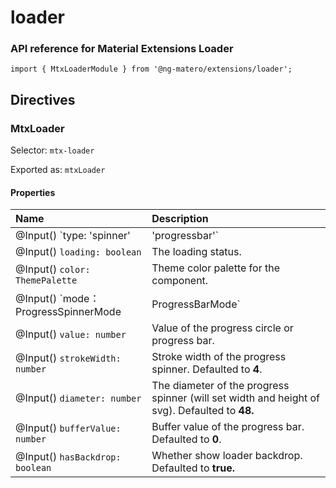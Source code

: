 # loader

### API reference for Material Extensions Loader

`import { MtxLoaderModule } from '@ng-matero/extensions/loader';`

## Directives

### MtxLoader

Selector: `mtx-loader`

Exported as: `mtxLoader`

#### **Properties**

| Name | Description |
| :--- | :--- |
| @Input\(\) `type: 'spinner' | 'progressbar'` | The loader type. Defaulted to **'spinner'** |
| @Input\(\) `loading: boolean` | The loading status. |
| @Input\(\) `color: ThemePalette` | Theme color palette for the component. |
| @Input\(\) `mode：ProgressSpinnerMode | ProgressBarMode` | Mode of the progress circle. |
| @Input\(\) `value: number` | Value of the progress circle or progress bar. |
| @Input\(\) `strokeWidth: number` | Stroke width of the progress spinner. Defaulted to **4**. |
| @Input\(\) `diameter: number` | The diameter of the progress spinner \(will set width and height of svg\). Defaulted to **48.** |
| @Input\(\) `bufferValue: number` | Buffer value of the progress bar. Defaulted to **0**. |
| @Input\(\) `hasBackdrop: boolean` | Whether show loader backdrop. Defaulted to **true.** |



